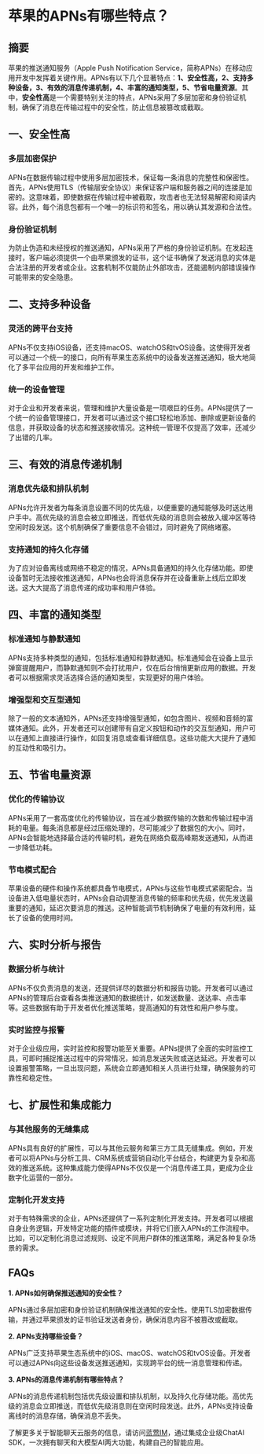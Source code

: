 # 苹果的APNs有哪些特点？

## 摘要

苹果的推送通知服务（Apple Push Notification Service，简称APNs）在移动应用开发中发挥着关键作用。APNs有以下几个显著特点：**1、安全性高，2、支持多种设备，3、有效的消息传递机制，4、丰富的通知类型，5、节省电量资源**。其中，**安全性高**是一个需要特别关注的特点，APNs采用了多层加密和身份验证机制，确保了消息在传输过程中的安全性，防止信息被篡改或截取。

## 一、安全性高

### 多层加密保护

APNs在数据传输过程中使用多层加密技术，保证每一条消息的完整性和保密性。首先，APNs使用TLS（传输层安全协议）来保证客户端和服务器之间的连接是加密的。这意味着，即使数据在传输过程中被截取，攻击者也无法轻易解密和阅读内容。此外，每个消息包都有一个唯一的标识符和签名，用以确认其发源和合法性。

### 身份验证机制

为防止伪造和未经授权的推送通知，APNs采用了严格的身份验证机制。在发起连接时，客户端必须提供一个由苹果颁发的证书，这个证书确保了发送消息的实体是合法注册的开发者或企业。这套机制不仅能防止外部攻击，还能遏制内部错误操作可能带来的安全隐患。

## 二、支持多种设备

### 灵活的跨平台支持

APNs不仅支持iOS设备，还支持macOS、watchOS和tvOS设备。这使得开发者可以通过一个统一的接口，向所有苹果生态系统中的设备发送推送通知，极大地简化了多平台应用的开发和维护工作。

### 统一的设备管理

对于企业和开发者来说，管理和维护大量设备是一项艰巨的任务。APNs提供了一个统一的设备管理接口，开发者可以通过这个接口轻松地添加、删除或更新设备的信息，并获取设备的状态和推送接收情况。这种统一管理不仅提高了效率，还减少了出错的几率。

## 三、有效的消息传递机制

### 消息优先级和排队机制

APNs允许开发者为每条消息设置不同的优先级，以便重要的通知能够及时送达用户手中。高优先级的消息会被立即推送，而低优先级的消息则会被放入缓冲区等待空闲时段发送。这个机制确保了重要信息不会错过，同时避免了网络堵塞。

### 支持通知的持久化存储

为了应对设备离线或网络不稳定的情况，APNs具备通知的持久化存储功能。即使设备暂时无法接收推送通知，APNs也会将消息保存并在设备重新上线后立即发送。这大大提高了消息传递的成功率和用户体验。

## 四、丰富的通知类型

### 标准通知与静默通知

APNs支持多种类型的通知，包括标准通知和静默通知。标准通知会在设备上显示弹窗提醒用户，而静默通知则不会打扰用户，仅在后台悄悄更新应用的数据。开发者可以根据需求灵活选择合适的通知类型，实现更好的用户体验。

### 增强型和交互型通知

除了一般的文本通知外，APNs还支持增强型通知，如包含图片、视频和音频的富媒体通知。此外，开发者还可以创建带有自定义按钮和动作的交互型通知，用户可以在通知上直接进行操作，如回复消息或查看详细信息。这些功能大大提升了通知的互动性和吸引力。

## 五、节省电量资源

### 优化的传输协议

APNs采用了一套高度优化的传输协议，旨在减少数据传输的次数和传输过程中消耗的电量。每条消息都是经过压缩处理的，尽可能减少了数据包的大小。同时，APNs会智能地选择最合适的传输时机，避免在网络负载高峰期发送通知，从而进一步降低功耗。

### 节电模式配合

苹果设备的硬件和操作系统都具备节电模式，APNs与这些节电模式紧密配合。当设备进入低电量状态时，APNs会自动调整消息传输的频率和优先级，优先发送最重要的通知，延迟次要消息的推送。这种智能调节机制确保了电量的有效利用，延长了设备的使用时间。

## 六、实时分析与报告

### 数据分析与统计

APNs不仅负责消息的发送，还提供详尽的数据分析和报告功能。开发者可以通过APNs的管理后台查看各类推送通知的数据统计，如发送数量、送达率、点击率等。这些数据有助于开发者优化推送策略，提高通知的有效性和用户参与度。

### 实时监控与报警

对于企业级应用，实时监控和报警功能至关重要。APNs提供了全面的实时监控工具，可即时捕捉推送过程中的异常情况，如消息发送失败或送达延迟。开发者可以设置报警策略，一旦出现问题，系统会立即通知相关人员进行处理，确保服务的可靠性和稳定性。

## 七、扩展性和集成能力

### 与其他服务的无缝集成

APNs具有良好的扩展性，可以与其他云服务和第三方工具无缝集成。例如，开发者可以将APNs与分析工具、CRM系统或营销自动化平台结合，构建更为复杂和高效的推送系统。这种集成能力使得APNs不仅仅是一个消息传递工具，更成为企业数字化运营的一部分。

### 定制化开发支持

对于有特殊需求的企业，APNs还提供了一系列定制化开发支持。开发者可以根据自身业务逻辑，开发特定功能的插件或模块，并将它们嵌入APNs的工作流程中。比如，可以定制化消息过滤规则、设定不同用户群体的推送策略，满足各种复杂场景的需求。

## FAQs

**1. APNs如何确保推送通知的安全性？**

APNs通过多层加密和身份验证机制确保推送通知的安全性。使用TLS加密数据传输，并通过苹果颁发的证书验证发送者身份，确保消息内容不被篡改或截取。

**2. APNs支持哪些设备？**

APNs广泛支持苹果生态系统中的iOS、macOS、watchOS和tvOS设备。开发者可以通过APNs向这些设备发送推送通知，实现跨平台的统一消息管理和传递。

**3. APNs的消息传递机制有哪些特点？**

APNs的消息传递机制包括优先级设置和排队机制，以及持久化存储功能。高优先级的消息会立即推送，而低优先级消息则在空闲时段发送。此外，APNs支持设备离线时的消息存储，确保消息不丢失。

了解更多关于智能聊天云服务的信息，请访问[蓝莺IM](https://www.lanyingim.com)，通过集成企业级ChatAI SDK，一次拥有聊天和大模型AI两大功能，构建自己的智能应用。